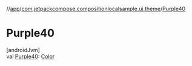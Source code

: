 //[app](../../index.md)/[com.jetpackcompose.compositionlocalsample.ui.theme](index.md)/[Purple40](-purple40.md)

# Purple40

[androidJvm]\
val [Purple40](-purple40.md): [Color](https://developer.android.com/reference/kotlin/androidx/compose/ui/graphics/Color.html)
